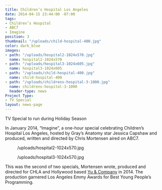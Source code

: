 ```yaml
---
title: Children’s Hospital Los Angeles
date: 2014-04-15 23:44:00 -07:00
tags:
- Children’s Hospital
- ABC7
- Imagine
position: 3
thumbnail: "/uploads/child-hospital-400.jpg"
color: dark_blue
images:
- path: "/uploads/hospital2-1024x570.jpg"
  name: hospital2-1024x570
- path: "/uploads/hospital3-1024x605.jpg"
  name: hospital3-1024x605
- path: "/uploads/child-hospital-400.jpg"
  name: child-hospital-400
- path: "/uploads/childrens-hospital-3-1000.jpg"
  name: childrens-hospital-3-1000
  header-type: news
Project Type:
- TV Special
layout: news-page
---
```


TV Special to run during Holiday Season


In January 2014, “Imagine”, a one-hour special celebrating Children’s Hospital Los Angeles, hosted by Gray’s Anatomy star Jessica Capshaw and produced, written and directed by Chris Mortensen aired on ABC7.

<figure>/uploads/hospital2-1024x570.jpg</figure>
<figure>/uploads/hospital3-1024x570.jpg</figure>

This was the second of two specials, Mortensen wrote, produced and directed for CHLA and Hollywood based [Yu & Company](http://www.yuco.com/) in 2014. The production garnered Los Angeles Emmy Awards for Best Young People’s Programming.